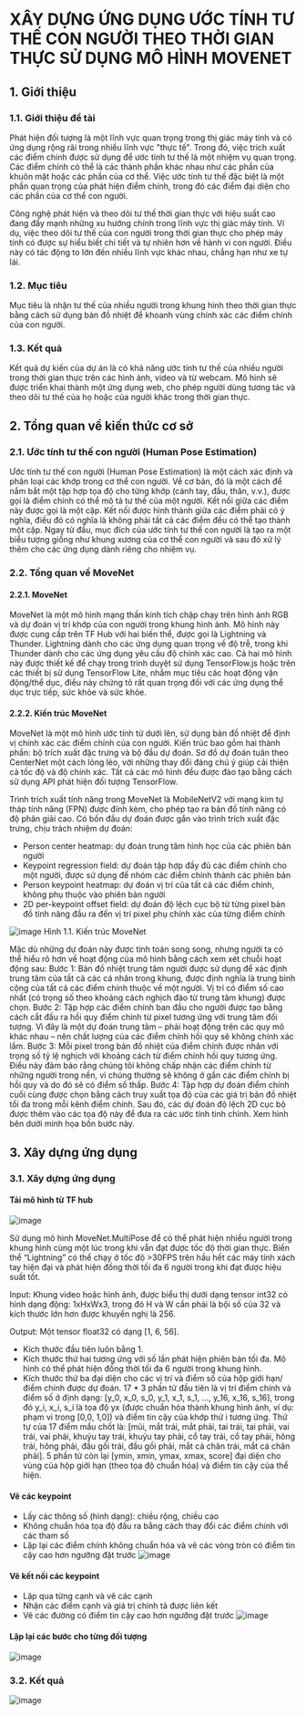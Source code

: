 # XÂY DỰNG ỨNG DỤNG ƯỚC TÍNH TƯ THẾ CON NGƯỜI THEO THỜI GIAN THỰC SỬ DỤNG MÔ HÌNH MOVENET
## 1. Giới thiệu 
### 1.1. Giới thiệu đề tài
Phát hiện đối tượng là một lĩnh vực quan trọng trong thị giác máy tính và có ứng dụng rộng rãi trong nhiều lĩnh vực "thực tế". Trong đó, việc trích xuất các điểm chính được sử dụng để ước tính tư thế là một nhiệm vụ quan trọng. Các điểm chính có thể là các thành phần khác nhau như các phần của khuôn mặt hoặc các phần của cơ thể. Việc ước tính tư thế đặc biệt là một phần quan trọng của phát hiện điểm chính, trong đó các điểm đại diện cho các phần của cơ thể con người.

Công nghệ phát hiện và theo dõi tư thế thời gian thực với hiệu suất cao đang đẩy mạnh những xu hướng chính trong lĩnh vực thị giác máy tính. Ví dụ, việc theo dõi tư thế của con người trong thời gian thực cho phép máy tính có được sự hiểu biết chi tiết và tự nhiên hơn về hành vi con người. Điều này có tác động to lớn đến nhiều lĩnh vực khác nhau, chẳng hạn như xe tự lái.

### 1.2. Mục tiêu 
Mục tiêu là nhận tư thế của nhiều người trong khung hình theo thời gian thực bằng cách sử dụng bản đồ nhiệt để khoanh vùng chính xác các điểm chính của con người. 
### 1.3. Kết quả
Kết quả dự kiến của dự án là có khả năng ước tính tư thế của nhiều người trong thời gian thực trên các hình ảnh, video và từ webcam. Mô hình sẽ được triển khai thành một ứng dụng web, cho phép người dùng tương tác và theo dõi tư thế của họ hoặc của người khác trong thời gian thực.

## 2. Tổng quan về kiến thức cơ sở
### 2.1.	Ước tính tư thế con người (Human Pose Estimation)
Ước tính tư thế con người (Human Pose Estimation) là một cách xác định và phân loại các khớp trong cơ thể con người. Về cơ bản, đó là một cách để nắm bắt một tập hợp tọa độ cho từng khớp (cánh tay, đầu, thân, v.v.), được gọi là điểm chính có thể mô tả tư thế của một người. Kết nối giữa các điểm này được gọi là một cặp.
Kết nối được hình thành giữa các điểm phải có ý nghĩa, điều đó có nghĩa là không phải tất cả các điểm đều có thể tạo thành một cặp. Ngay từ đầu, mục đích của ước tính tư thế con người là tạo ra một biểu tượng giống như khung xương của cơ thể con người và sau đó xử lý thêm cho các ứng dụng dành riêng cho nhiệm vụ.
### 2.2.	Tổng quan về MoveNet
#### 2.2.1.	MoveNet
MoveNet là một mô hình mạng thần kinh tích chập chạy trên hình ảnh RGB và dự đoán vị trí khớp của con người trong khung hình ảnh. Mô hình này được cung cấp trên TF Hub với hai biến thể, được gọi là Lightning và Thunder. Lightning dành cho các ứng dụng quan trọng về độ trễ, trong khi Thunder dành cho các ứng dụng yêu cầu độ chính xác cao. Cả hai mô hình này được thiết kế để chạy trong trình duyệt sử dụng TensorFlow.js hoặc trên các thiết bị sử dụng TensorFlow Lite, nhắm mục tiêu các hoạt động vận động/thể dục, điều này chứng tỏ rất quan trọng đối với các ứng dụng thể dục trực tiếp, sức khỏe và sức khỏe.

#### 2.2.2.	Kiến trúc MoveNet
MoveNet là một mô hình ước tính từ dưới lên, sử dụng bản đồ nhiệt để định vị chính xác các điểm chính của con người. Kiến trúc bao gồm hai thành phần: bộ trích xuất đặc trưng và bộ đầu dự đoán. Sơ đồ dự đoán tuân theo CenterNet một cách lỏng lẻo, với những thay đổi đáng chú ý giúp cải thiện cả tốc độ và độ chính xác. Tất cả các mô hình đều được đào tạo bằng cách sử dụng API phát hiện đối tượng TensorFlow.

Trình trích xuất tính năng trong MoveNet là MobileNetV2 với mạng kim tự tháp tính năng (FPN) được đính kèm, cho phép tạo ra bản đồ tính năng có độ phân giải cao. Có bốn đầu dự đoán được gắn vào trình trích xuất đặc trưng, chịu trách nhiệm dự đoán:

 -	Person center heatmap: dự đoán trung tâm hình học của các phiên bản người
-	Keypoint regression field: dự đoán tập hợp đầy đủ các điểm chính cho một người, được sử dụng để nhóm các điểm chính thành các phiên bản
-	Person keypoint heatmap: dự đoán vị trí của tất cả các điểm chính, không phụ thuộc vào phiên bản người
-	2D per-keypoint offset field: dự đoán độ lệch cục bộ từ từng pixel bản đồ tính năng đầu ra đến vị trí pixel phụ chính xác của từng điểm chính

![image](https://github.com/mylinh01/HumanPoseEstimation/assets/91240116/c0737afa-c648-4703-b3fa-fb5469f06391)
Hình 1.1. Kiến trúc MoveNet

Mặc dù những dự đoán này được tính toán song song, nhưng người ta có thể hiểu rõ hơn về hoạt động của mô hình bằng cách xem xét chuỗi hoạt động sau:
Bước 1: Bản đồ nhiệt trung tâm người được sử dụng để xác định trung tâm của tất cả các cá nhân trong khung, được định nghĩa là trung bình cộng của tất cả các điểm chính thuộc về một người. Vị trí có điểm số cao nhất (có trọng số theo khoảng cách nghịch đảo từ trung tâm khung) được chọn.
Bước 2: Tập hợp các điểm chính ban đầu cho người được tạo bằng cách cắt đầu ra hồi quy điểm chính từ pixel tương ứng với trung tâm đối tượng. Vì đây là một dự đoán trung tâm – phải hoạt động trên các quy mô khác nhau – nên chất lượng của các điểm chính hồi quy sẽ không chính xác lắm.
Bước 3: Mỗi pixel trong bản đồ nhiệt của điểm chính được nhân với trọng số tỷ lệ nghịch với khoảng cách từ điểm chính hồi quy tương ứng. Điều này đảm bảo rằng chúng tôi không chấp nhận các điểm chính từ những người trong nền, vì chúng thường sẽ không ở gần các điểm chính bị hồi quy và do đó sẽ có điểm số thấp.
Bước 4: Tập hợp dự đoán điểm chính cuối cùng được chọn bằng cách truy xuất tọa độ của các giá trị bản đồ nhiệt tối đa trong mỗi kênh điểm chính. Sau đó, các dự đoán độ lệch 2D cục bộ được thêm vào các tọa độ này để đưa ra các ước tính tinh chỉnh. Xem hình bên dưới minh họa bốn bước này.
 ## 3. Xây dựng ứng dụng
 ### 3.1. Xây dựng ứng dụng
#### Tải mô hình từ TF hub
![image](https://github.com/mylinh01/HumanPoseEstimation/assets/91240116/728f039c-5194-4c3e-bf7e-fae3e075e762)

Sử dụng mô hình MoveNet.MultiPose để có thể phát hiện nhiều người trong khung hình cùng một lúc trong khi vẫn đạt được tốc độ thời gian thực. Biến thể “Lightning” có thể chạy ở tốc độ >30FPS trên hầu hết các máy tính xách tay hiện đại và phát hiện đồng thời tối đa 6 người trong khi đạt được hiệu suất tốt.

Input:
Khung video hoặc hình ảnh, được biểu thị dưới dạng tensor int32 có hình dạng động: 1xHxWx3, trong đó H và W cần phải là bội số của 32 và kích thước lớn hơn được khuyến nghị là 256. 

Output:
Một tensor float32 có dạng [1, 6, 56].
-	Kích thước đầu tiên luôn bằng 1.
-	Kích thước thứ hai tương ứng với số lần phát hiện phiên bản tối đa. Mô hình có thể phát hiện đồng thời tối đa 6 người trong khung hình.
-	Kích thước thứ ba đại diện cho các vị trí và điểm số của hộp giới hạn/điểm chính được dự đoán. 17 * 3 phần tử đầu tiên là vị trí điểm chính và điểm số ở định dạng: [y_0, x_0, s_0, y_1, x_1, s_1, …, y_16, x_16, s_16], trong đó y_i, x_i, s_i là tọa độ yx (được chuẩn hóa thành khung hình ảnh, ví dụ: phạm vi trong [0,0, 1,0]) và điểm tin cậy của khớp thứ i tương ứng. Thứ tự của 17 điểm mấu chốt là: [mũi, mắt trái, mắt phải, tai trái, tai phải, vai trái, vai phải, khuỷu tay trái, khuỷu tay phải, cổ tay trái, cổ tay phải, hông trái, hông phải, đầu gối trái, đầu gối phải, mắt cá chân trái, mắt cá chân phải]. 5 phần tử còn lại [ymin, xmin, ymax, xmax, score] đại diện cho vùng của hộp giới hạn (theo tọa độ chuẩn hóa) và điểm tin cậy của thể hiện.
#### Vẽ các keypoint
-	Lấy các thông số (hình dạng): chiều rộng, chiều cao
-	Không chuẩn hóa tọa độ đầu ra bằng cách thay đổi các điểm chính với các tham số
-	Lặp lại các điểm chính không chuẩn hóa và vẽ các vòng tròn có điểm tin cậy cao hơn ngưỡng đặt trước
![image](https://github.com/mylinh01/HumanPoseEstimation/assets/91240116/ba625720-7e91-4ea6-8f8d-cad923dc99ca)

#### Vẽ kết nối các keypoint
-	Lặp qua từng cạnh và vẽ các cạnh
-	Nhận các điểm cạnh và giá trị chính tả được liên kết
-	Vẽ các đường có điểm tin cậy cao hơn ngưỡng đặt trước
![image](https://github.com/mylinh01/HumanPoseEstimation/assets/91240116/6cd20553-d282-4ce5-a5b1-4cecfac36036)

#### Lặp lại các bước cho từng đối tượng
![image](https://github.com/mylinh01/HumanPoseEstimation/assets/91240116/10244f5f-1424-4130-be51-22f94789c845)
### 3.2. Kết quả
![image](https://github.com/mylinh01/HumanPoseEstimation/assets/91240116/e036d27e-1581-4419-8b95-cc5782d154b1)


